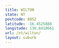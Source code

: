 ```yaml
---
title: WILTON
state: NT
postcode: 0852
latitude: -16.4525888
longitude: 130.8418661
url: /nt/wilton/
layout: suburb
---
```

